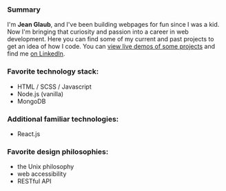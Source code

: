 ### Summary
I'm **Jean Glaub**, and I've been building webpages for fun since I was a kid. Now I'm bringing that curiosity and passion into a career in web development. Here you can find some of my current and past projects to get an idea of how I code. You can [view live demos of some projects](https://inthse-demo.glitch.me) and find me [on LinkedIn](https://www.linkedin.com/in/lis10jean/).

### Favorite technology stack:
- HTML / SCSS / Javascript
- Node.js (vanilla)
- MongoDB 

### Additional familiar technologies:
- React.js

### Favorite design philosophies:
- the Unix philosophy
- web accessibility
- RESTful API
